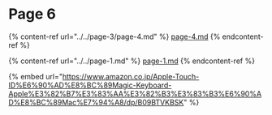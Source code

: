 # Page 6

{% content-ref url="../../page-3/page-4.md" %}
[page-4.md](../../page-3/page-4.md)
{% endcontent-ref %}

{% content-ref url="../../page-1.md" %}
[page-1.md](../../page-1.md)
{% endcontent-ref %}

{% embed url="https://www.amazon.co.jp/Apple-Touch-ID%E6%90%AD%E8%BC%89Magic-Keyboard-Apple%E3%82%B7%E3%83%AA%E3%82%B3%E3%83%B3%E6%90%AD%E8%BC%89Mac%E7%94%A8/dp/B09BTVKBSK" %}
